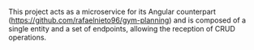 This project acts as a microservice for its Angular counterpart (https://github.com/rafaelnieto96/gym-planning) and is composed of a single entity and a set of endpoints, allowing the reception of CRUD operations. 
